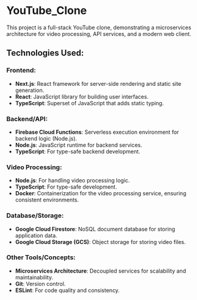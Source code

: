 # YouTube_Clone

This project is a full-stack YouTube clone, demonstrating a microservices architecture for video processing, API services, and a modern web client.

## Technologies Used:

### Frontend:
*   **Next.js**: React framework for server-side rendering and static site generation.
*   **React**: JavaScript library for building user interfaces.
*   **TypeScript**: Superset of JavaScript that adds static typing.

### Backend/API:
*   **Firebase Cloud Functions**: Serverless execution environment for backend logic (Node.js).
*   **Node.js**: JavaScript runtime for backend services.
*   **TypeScript**: For type-safe backend development.

### Video Processing:
*   **Node.js**: For handling video processing logic.
*   **TypeScript**: For type-safe development.
*   **Docker**: Containerization for the video processing service, ensuring consistent environments.

### Database/Storage:
*   **Google Cloud Firestore**: NoSQL document database for storing application data.
*   **Google Cloud Storage (GCS)**: Object storage for storing video files.

### Other Tools/Concepts:
*   **Microservices Architecture**: Decoupled services for scalability and maintainability.
*   **Git**: Version control.
*   **ESLint**: For code quality and consistency.